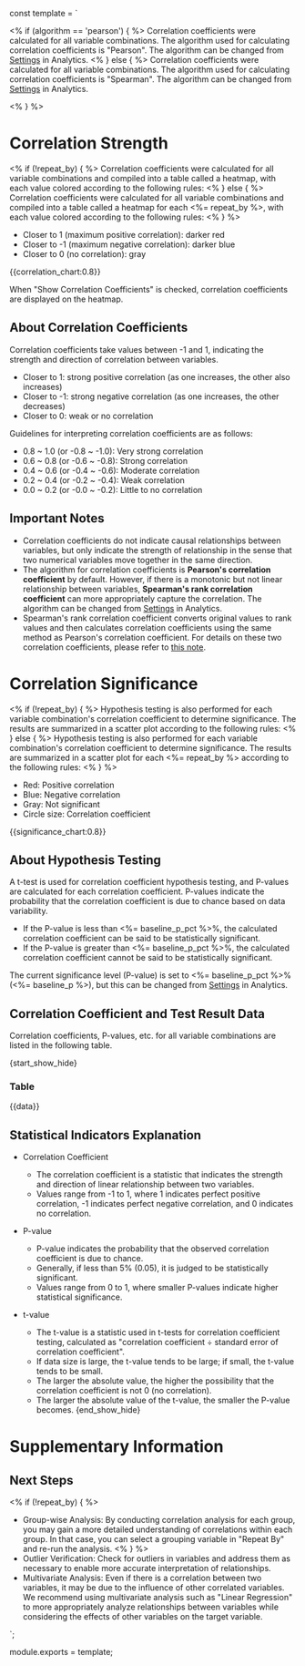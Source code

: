 const template = `


<% if (algorithm == 'pearson') { %>
Correlation coefficients were calculated for all variable combinations. The algorithm used for calculating correlation coefficients is "Pearson". The algorithm can be changed from [Settings](//analytics/settings/do_cor_argo) in Analytics.
<% } else { %>
Correlation coefficients were calculated for all variable combinations. The algorithm used for calculating correlation coefficients is "Spearman". The algorithm can be changed from [Settings](//analytics/settings/do_cor_argo) in Analytics.

<% } %>

# Correlation Strength

<% if (!repeat_by) { %>
Correlation coefficients were calculated for all variable combinations and compiled into a table called a heatmap, with each value colored according to the following rules:
<% } else { %>
Correlation coefficients were calculated for all variable combinations and compiled into a table called a heatmap for each <%= repeat_by %>, with each value colored according to the following rules:
<% } %>

* Closer to 1 (maximum positive correlation): darker red
* Closer to -1 (maximum negative correlation): darker blue
* Closer to 0 (no correlation): gray

{{correlation_chart:0.8}}

When "Show Correlation Coefficients" is checked, correlation coefficients are displayed on the heatmap.


## About Correlation Coefficients

Correlation coefficients take values between -1 and 1, indicating the strength and direction of correlation between variables.

* Closer to 1: strong positive correlation (as one increases, the other also increases)
* Closer to -1: strong negative correlation (as one increases, the other decreases)
* Closer to 0: weak or no correlation

Guidelines for interpreting correlation coefficients are as follows:

* 0.8 ~ 1.0 (or -0.8 ~ -1.0): Very strong correlation
* 0.6 ~ 0.8 (or -0.6 ~ -0.8): Strong correlation
* 0.4 ~ 0.6 (or -0.4 ~ -0.6): Moderate correlation
* 0.2 ~ 0.4 (or -0.2 ~ -0.4): Weak correlation
* 0.0 ~ 0.2 (or -0.0 ~ -0.2): Little to no correlation

## Important Notes

* Correlation coefficients do not indicate causal relationships between variables, but only indicate the strength of relationship in the sense that two numerical variables move together in the same direction.
* The algorithm for correlation coefficients is **Pearson's correlation coefficient** by default. However, if there is a monotonic but not linear relationship between variables, **Spearman's rank correlation coefficient** can more appropriately capture the correlation. The algorithm can be changed from [Settings](//analytics/settings/do_cor_argo) in Analytics.
* Spearman's rank correlation coefficient converts original values to rank values and then calculates correlation coefficients using the same method as Pearson's correlation coefficient. For details on these two correlation coefficients, please refer to [this note](https://exploratory.io/note/exploratory/2-BsF1LQF4).

# Correlation Significance

<% if (!repeat_by) { %>
Hypothesis testing is also performed for each variable combination's correlation coefficient to determine significance. The results are summarized in a scatter plot according to the following rules:
<% } else { %>
Hypothesis testing is also performed for each variable combination's correlation coefficient to determine significance. The results are summarized in a scatter plot for each <%= repeat_by %> according to the following rules:
<% } %>

* Red: Positive correlation
* Blue: Negative correlation
* Gray: Not significant
* Circle size: Correlation coefficient

{{significance_chart:0.8}}

## About Hypothesis Testing

A t-test is used for correlation coefficient hypothesis testing, and P-values are calculated for each correlation coefficient. P-values indicate the probability that the correlation coefficient is due to chance based on data variability.

* If the P-value is less than <%= baseline_p_pct %>%, the calculated correlation coefficient can be said to be statistically significant.
* If the P-value is greater than <%= baseline_p_pct %>%, the calculated correlation coefficient cannot be said to be statistically significant.

The current significance level (P-value) is set to <%= baseline_p_pct %>% (<%= baseline_p %>), but this can be changed from [Settings](//analytics/settings) in Analytics.

## Correlation Coefficient and Test Result Data

Correlation coefficients, P-values, etc. for all variable combinations are listed in the following table.

{start_show_hide}
### Table
{{data}}

## Statistical Indicators Explanation

* Correlation Coefficient
  * The correlation coefficient is a statistic that indicates the strength and direction of linear relationship between two variables.
  * Values range from -1 to 1, where 1 indicates perfect positive correlation, -1 indicates perfect negative correlation, and 0 indicates no correlation.

* P-value
  * P-value indicates the probability that the observed correlation coefficient is due to chance.
  * Generally, if less than 5% (0.05), it is judged to be statistically significant.
  * Values range from 0 to 1, where smaller P-values indicate higher statistical significance.

* t-value
  * The t-value is a statistic used in t-tests for correlation coefficient testing, calculated as "correlation coefficient ÷ standard error of correlation coefficient".
  * If data size is large, the t-value tends to be large; if small, the t-value tends to be small.
  * The larger the absolute value, the higher the possibility that the correlation coefficient is not 0 (no correlation).
  * The larger the absolute value of the t-value, the smaller the P-value becomes.
{end_show_hide}

# Supplementary Information

## Next Steps

<% if (!repeat_by) { %>
* Group-wise Analysis: By conducting correlation analysis for each group, you may gain a more detailed understanding of correlations within each group. In that case, you can select a grouping variable in "Repeat By" and re-run the analysis.
<% } %>
* Outlier Verification: Check for outliers in variables and address them as necessary to enable more accurate interpretation of relationships.
* Multivariate Analysis: Even if there is a correlation between two variables, it may be due to the influence of other correlated variables. We recommend using multivariate analysis such as "Linear Regression" to more appropriately analyze relationships between variables while considering the effects of other variables on the target variable.



`;

module.exports = template; 